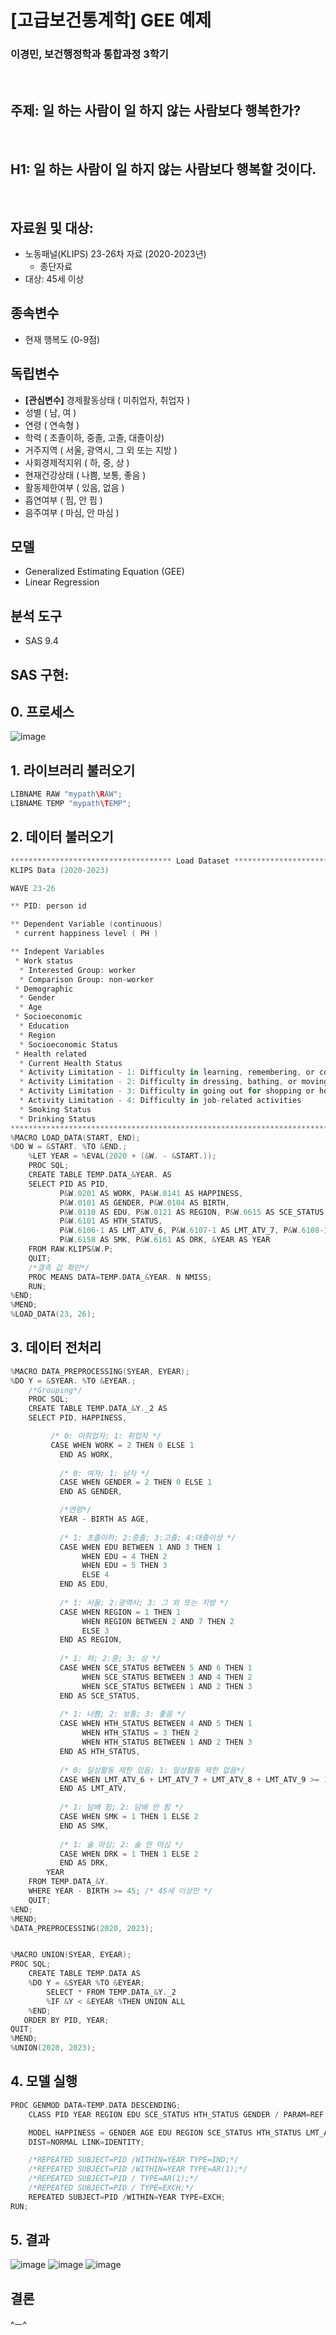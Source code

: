 # [고급보건통계학] GEE 예제
### 이경민, 보건행정학과 통합과정 3학기
<br>


## 주제: 일 하는 사람이 일 하지 않는 사람보다 행복한가?
<br>


## H1: 일 하는 사람이 일 하지 않는 사람보다 행복할 것이다.
<br>


## 자료원 및 대상:

- 노동패널(KLIPS) 23-26차 자료 (2020-2023년)
    - 종단자료
- 대상: 45세 이상



## 종속변수

- 현재 행복도 (0-9점)

## 독립변수

- **[관심변수]** 경제활동상태 ( 미취업자, 취업자 )
- 성별 ( 남, 여 )
- 연령 ( 연속형 )
- 학력 ( 초졸이하, 중졸, 고졸, 대졸이상)
- 거주지역 ( 서울, 광역시, 그 외 또는 지방 )
- 사회경제적지위 ( 하, 중, 상 )
- 현재건강상태 ( 나쁨, 보통, 좋음 )
- 활동제한여부 ( 있음, 없음 )
- 흡연여부 ( 핌, 안 핌 )
- 음주여부 ( 마심, 안 마심 )



## 모델

- Generalized Estimating Equation (GEE)
- Linear Regression



## 분석 도구

- SAS 9.4



## SAS 구현:

## 0. 프로세스

![image](https://github.com/user-attachments/assets/46826115-0191-4617-a20b-819630359122)

## 1. 라이브러리 불러오기

```swift
LIBNAME RAW "mypath\RAW";
LIBNAME TEMP "mypath\TEMP";
```

## 2. 데이터 불러오기

```swift
************************************ Load Dataset **************************************************
KLIPS Data (2020-2023)

WAVE 23-26

** PID: person id

** Dependent Variable (continuous)
 * current happiness level ( PH )

** Indepent Variables
 * Work status
  * Interested Group: worker
  * Comparison Group: non-worker
 * Demographic
  * Gender
  * Age
 * Socioeconomic
  * Education
  * Region
  * Socioeconomic Status
 * Health related
  * Current Health Status
  * Activity Limitation - 1: Difficulty in learning, remembering, or concentrating  
  * Activity Limitation - 2: Difficulty in dressing, bathing, or moving around the house  
  * Activity Limitation - 3: Difficulty in going out for shopping or hospital visits  
  * Activity Limitation - 4: Difficulty in job-related activities  
  * Smoking Status  
  * Drinking Status
****************************************************************************************************;
%MACRO LOAD_DATA(START, END);
%DO W = &START. %TO &END.;
	%LET YEAR = %EVAL(2020 + (&W. - &START.));
	PROC SQL;
	CREATE TABLE TEMP.DATA_&YEAR. AS
	SELECT PID AS PID,
	       P&W.0201 AS WORK, PA&W.8141 AS HAPPINESS,
		   P&W.0101 AS GENDER, P&W.0104 AS BIRTH,
		   P&W.0110 AS EDU, P&W.0121 AS REGION, P&W.6615 AS SCE_STATUS,
		   P&W.6101 AS HTH_STATUS,
		   P&W.6106-1 AS LMT_ATV_6, P&W.6107-1 AS LMT_ATV_7, P&W.6108-1 AS LMT_ATV_8, P&W.6109-1 AS LMT_ATV_9,
		   P&W.6158 AS SMK, P&W.6161 AS DRK, &YEAR AS YEAR
	FROM RAW.KLIPS&W.P;
	QUIT;
	/*결측 값 확인*/
	PROC MEANS DATA=TEMP.DATA_&YEAR. N NMISS;
	RUN;
%END;
%MEND;
%LOAD_DATA(23, 26);
```

## 3. 데이터 전처리

```swift
%MACRO DATA_PREPROCESSING(SYEAR, EYEAR);
%DO Y = &SYEAR. %TO &EYEAR.;
	/*Grouping*/
	PROC SQL;
	CREATE TABLE TEMP.DATA_&Y._2 AS
	SELECT PID, HAPPINESS,

	     /* 0: 미취업자; 1: 취업자 */
	     CASE WHEN WORK = 2 THEN 0 ELSE 1 
		   END AS WORK,
		   
		   /* 0: 여자; 1: 남자 */
		   CASE WHEN GENDER = 2 THEN 0 ELSE 1 
		   END AS GENDER,

		   /*연령*/
		   YEAR - BIRTH AS AGE, 
		   
		   /* 1: 초졸이하; 2:중졸; 3:고졸; 4:대졸이상 */
	       CASE WHEN EDU BETWEEN 1 AND 3 THEN 1 
		   		WHEN EDU = 4 THEN 2
				WHEN EDU = 5 THEN 3
			    ELSE 4
		   END AS EDU,
		   
		   /* 1: 서울; 2:광역시; 3: 그 외 또는 지방 */
	       CASE WHEN REGION = 1 THEN 1 			
	            WHEN REGION BETWEEN 2 AND 7 THEN 2
	            ELSE 3
		   END AS REGION,
		   
		   /* 1: 하; 2:중; 3: 상 */
		   CASE WHEN SCE_STATUS BETWEEN 5 AND 6 THEN 1
		        WHEN SCE_STATUS BETWEEN 3 AND 4 THEN 2
				WHEN SCE_STATUS BETWEEN 1 AND 2 THEN 3
		   END AS SCE_STATUS,
		   
		   /* 1: 나쁨; 2: 보통; 3: 좋음 */
		   CASE WHEN HTH_STATUS BETWEEN 4 AND 5 THEN 1
		        WHEN HTH_STATUS = 3 THEN 2
				WHEN HTH_STATUS BETWEEN 1 AND 2 THEN 3
		   END AS HTH_STATUS,
		   
		   /* 0: 일상활동 제한 있음; 1: 일상활동 제한 없음*/
		   CASE WHEN LMT_ATV_6 + LMT_ATV_7 + LMT_ATV_8 + LMT_ATV_9 >= 1 THEN 0 ELSE 1
		   END AS LMT_ATV,
		   
		   /* 1: 담배 핌; 2: 담배 안 핌 */
		   CASE WHEN SMK = 1 THEN 1 ELSE 2
		   END AS SMK,
		   
		   /* 1: 술 마심; 2: 술 안 마심 */
		   CASE WHEN DRK = 1 THEN 1 ELSE 2
		   END AS DRK, 
		YEAR
	FROM TEMP.DATA_&Y.
	WHERE YEAR - BIRTH >= 45; /* 45세 이상만 */
	QUIT;
%END;
%MEND;
%DATA_PREPROCESSING(2020, 2023);


%MACRO UNION(SYEAR, EYEAR);
PROC SQL;
    CREATE TABLE TEMP.DATA AS
    %DO Y = &SYEAR %TO &EYEAR;
        SELECT * FROM TEMP.DATA_&Y._2
        %IF &Y < &EYEAR %THEN UNION ALL
    %END;
   ORDER BY PID, YEAR;
QUIT;
%MEND;
%UNION(2020, 2023);
```

## 4. 모델 실행

```swift
PROC GENMOD DATA=TEMP.DATA DESCENDING;
    CLASS PID YEAR REGION EDU SCE_STATUS HTH_STATUS GENDER / PARAM=REF REF=FIRST;

    MODEL HAPPINESS = GENDER AGE EDU REGION SCE_STATUS HTH_STATUS LMT_ATV SMK DRK WORK / 
    DIST=NORMAL LINK=IDENTITY;

	/*REPEATED SUBJECT=PID /WITHIN=YEAR TYPE=IND;*/
	/*REPEATED SUBJECT=PID /WITHIN=YEAR TYPE=AR(1);*/
	/*REPEATED SUBJECT=PID / TYPE=AR(1);*/
	/*REPEATED SUBJECT=PID / TYPE=EXCH;*/
	REPEATED SUBJECT=PID /WITHIN=YEAR TYPE=EXCH;
RUN;
```

## 5. 결과
![image](https://github.com/user-attachments/assets/ac0e535d-6c3d-422d-805d-e8748312b37c)
![image](https://github.com/user-attachments/assets/3de7f221-33e1-4ffd-bf47-559048ca5a1f)
![image](https://github.com/user-attachments/assets/ecd846a5-5c25-4f2d-850b-0ec90813a6e0)


## 결론
^ㅡ^
